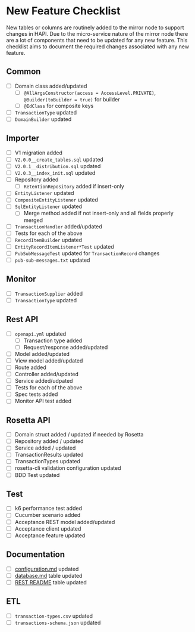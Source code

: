 # New Feature Checklist

New tables or columns are routinely added to the mirror node to support changes in HAPI. Due to the micro-service
nature of the mirror node there are a lot of components that need to be updated for any new feature. This checklist
aims to document the required changes associated with any new feature.

## Common

- [ ] Domain class added/updated
  - [ ] `@AllArgsConstructor(access = AccessLevel.PRIVATE)`, `@Builder(toBuilder = true)` for builder
  - [ ] `@IdClass` for composite keys
- [ ] `TransactionType` updated
- [ ] `DomainBuilder` updated

## Importer

- [ ] V1 migration added
- [ ] `V2.0.0__create_tables.sql` updated
- [ ] `V2.0.1__distribution.sql` updated
- [ ] `V2.0.3__index_init.sql` updated
- [ ] Repository added
  - [ ] `RetentionRepository` added if insert-only
- [ ] `EntityListener` updated
- [ ] `CompositeEntityListener` updated
- [ ] `SqlEntityListener` updated
  - [ ] Merge method added if not insert-only and all fields properly merged
- [ ] `TransactionHandler` added/updated
- [ ] Tests for each of the above
- [ ] `RecordItemBuilder` updated
- [ ] `EntityRecordItemListener*Test` updated
- [ ] `PubSubMessageTest` updated for `TransactionRecord` changes
- [ ] `pub-sub-messages.txt` updated

## Monitor

- [ ] `TransactionSupplier` added
- [ ] `TransactionType` updated

## Rest API

- [ ] `openapi.yml` updated
  - [ ] Transaction type added
  - [ ] Request/response added/updated
- [ ] Model added/updated
- [ ] View model added/updated
- [ ] Route added
- [ ] Controller added/updated
- [ ] Service added/udpated
- [ ] Tests for each of the above
- [ ] Spec tests added
- [ ] Monitor API test added

## Rosetta API

- [ ] Domain struct added / updated if needed by Rosetta
- [ ] Repository added / updated
- [ ] Service added / updated
- [ ] TransactionResults updated
- [ ] TransactionTypes updated
- [ ] rosetta-cli validation configuration updated
- [ ] BDD Test updated

## Test

- [ ] k6 performance test added
- [ ] Cucumber scenario added
- [ ] Acceptance REST model added/updated
- [ ] Acceptance client updated
- [ ] Acceptance feature updated

## Documentation

- [ ] [configuration.md](/docs/configuration.md) updated
- [ ] [database.md](/docs/database.md#indexes) table updated
- [ ] [REST README](/docs/rest/README.md#database) table updated

## ETL

- [ ] `transaction-types.csv` updated
- [ ] `transactions-schema.json` updated
